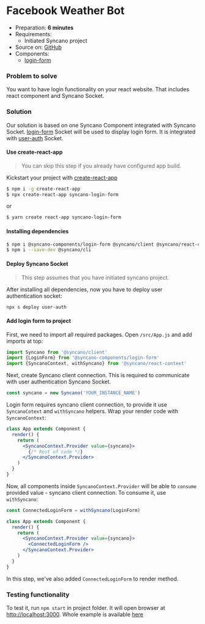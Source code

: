 # Facebook Weather Bot

- Preparation: **6 minutes**
- Requirements:
  - Initiated Syncano project
- Source on: [GitHub](https://github.com/Syncano/syncano-cookbook-recepies/tree/master/component-login-form)
- Components:
  - [login-form](https://github.com/Syncano/react-components/tree/master/components/login-form)

### Problem to solve

You want to have login functionality on your react website. That includes react component and Syncano Socket.

### Solution

Our solution is based on one Syncano Component integrated with Syncano Socket. [login-form](https://github.com/Syncano/react-components/tree/master/components/login-form) Socket will be used to display login form. It is integrated with [user-auth](https://github.com/Syncano/syncano-socket-user-auth) Socket.

#### Use create-react-app

> You can skip this step if you already have configured app build.

Kickstart your project with [create-react-app](https://github.com/facebook/create-react-app)

```sh
$ npm i -g create-react-app
$ npx create-react-app syncano-login-form
```

or

```sh
$ yarn create react-app syncano-login-form
```

#### Installing dependencies

```sh
$ npm i @syncano-components/login-form @syncano/client @syncano/react-context @syncano/socket-user-auth antd
$ npm i --save-dev @syncano/cli
```

#### Deploy Syncano Socket

> This step assumes that you have initiated syncano project.

After installing all dependencies, now you have to deploy user authentication socket:

```sh
npx s deploy user-auth
```

#### Add login form to project

First, we need to import all required packages. Open `/src/App.js` and add imports at top:

```js
import Syncano from '@syncano/client'
import {LoginForm} from '@syncano-components/login-form'
import {SyncanoContext, withSyncano} from '@syncano/react-context'
```

Next, create Syncano client connection. This is required to communicate with user authentication Syncano Socket.

```js
const syncano = new Syncano('YOUR_INSTANCE_NAME')
```

Login form requires syncano client connection, to provide it use `SyncanoCotext` and `withSyncano` helpers. Wrap your render code with `SyncanoContext`:

```jsx
class App extends Component {
  render() {
    return (
      <SyncanoContext.Provider value={syncano}>
        {/* Rest of code */}
      </SyncanoContext.Provider>
    )
  }
}
```

Now, all components inside `SyncanoContext.Provider` will be able to `consume` provided value - syncano client connection. To consume it, use `withSyncano`:

```jsx
const ConnectedLoginForm = withSyncano(LoginForm)

class App extends Component {
  render() {
    return (
      <SyncanoContext.Provider value={syncano}>
        <ConnectedLoginForm />
      </SyncanoContext.Provider>
    )
  }
}
```

In this step, we've also added `ConnectedLoginForm` to render method.

### Testing functionality

To test it, run `npm start` in project folder. It will open browser at [http://localhost:3000](http://localhost:3000). Whole example is available [here](https://github.com/Syncano/syncano-cookbook-recepies/tree/master/component-login-form)
